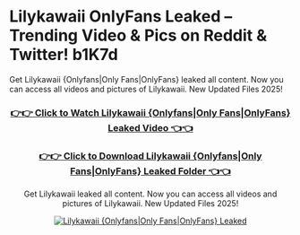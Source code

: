 # Lilykawaii OnlyFans Leaked – Trending Video & Pics on Reddit & Twitter! b1K7d

Get Lilykawaii {Onlyfans|Only Fans|OnlyFans} leaked all content. Now you can access all videos and pictures of Lilykawaii. New Updated Files 2025!  
<div align="center">
  
### [👉👉 Click to Watch Lilykawaii {Onlyfans|Only Fans|OnlyFans} Leaked Video 👈👈](https://links2leaks.com/lilykawaii)  
### [👉👉 Click to Download Lilykawaii {Onlyfans|Only Fans|OnlyFans} Leaked Folder 👈👈](https://links2leaks.com/lilykawaii)  

Get Lilykawaii leaked all content. Now you can access all videos and pictures of Lilykawaii. New Updated Files 2025!  

[![Lilykawaii {Onlyfans|Only Fans|OnlyFans} Leaked](https://i.ibb.co/93hzkbrt/l2l.gif)](https://links2leaks.com/lilykawaii)  

</div>
